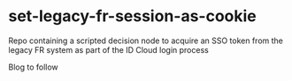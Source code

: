 # set-legacy-fr-session-as-cookie
Repo containing a scripted decision node to acquire an SSO token from the legacy FR system as part of the ID Cloud login process

Blog to follow
